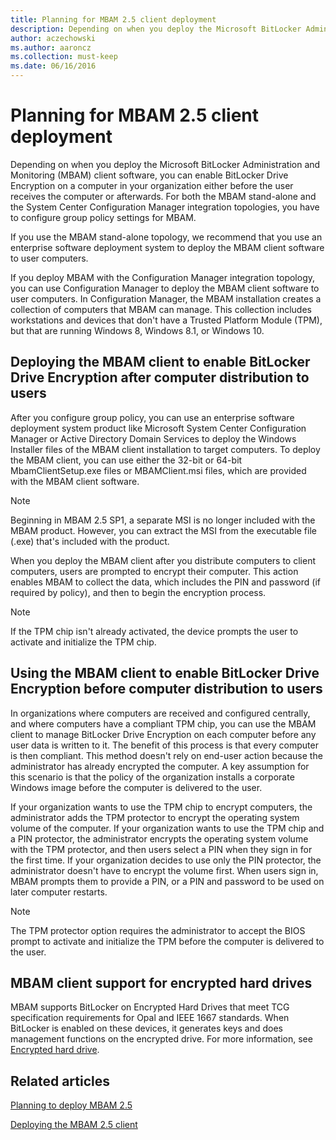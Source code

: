 ```yaml
---
title: Planning for MBAM 2.5 client deployment
description: Depending on when you deploy the Microsoft BitLocker Administration and Monitoring (MBAM) client software, you can enable BitLocker Drive Encryption on a computer in your organization either before the user receives the computer or afterwards.
author: aczechowski
ms.author: aaroncz
ms.collection: must-keep
ms.date: 06/16/2016
---
```


# Planning for MBAM 2.5 client deployment

Depending on when you deploy the Microsoft BitLocker Administration and Monitoring (MBAM) client software, you can enable BitLocker Drive Encryption on a computer in your organization either before the user receives the computer or afterwards. For both the MBAM stand-alone and the System Center Configuration Manager integration topologies, you have to configure group policy settings for MBAM.

If you use the MBAM stand-alone topology, we recommend that you use an enterprise software deployment system to deploy the MBAM client software to user computers.

If you deploy MBAM with the Configuration Manager integration topology, you can use Configuration Manager to deploy the MBAM client software to user computers. In Configuration Manager, the MBAM installation creates a collection of computers that MBAM can manage. This collection includes workstations and devices that don't have a Trusted Platform Module (TPM), but that are running Windows 8, Windows 8.1, or Windows 10.

## Deploying the MBAM client to enable BitLocker Drive Encryption after computer distribution to users

After you configure group policy, you can use an enterprise software deployment system product like Microsoft System Center Configuration Manager or Active Directory Domain Services to deploy the Windows Installer files of the MBAM client installation to target computers. To deploy the MBAM client, you can use either the 32-bit or 64-bit MbamClientSetup.exe files or MBAMClient.msi files, which are provided with the MBAM client software.

> [!NOTE]
> Beginning in MBAM 2.5 SP1, a separate MSI is no longer included with the MBAM product. However, you can extract the MSI from the executable file (.exe) that's included with the product.

When you deploy the MBAM client after you distribute computers to client computers, users are prompted to encrypt their computer. This action enables MBAM to collect the data, which includes the PIN and password (if required by policy), and then to begin the encryption process.

> [!NOTE]
> If the TPM chip isn't already activated, the device prompts the user to activate and initialize the TPM chip.

## Using the MBAM client to enable BitLocker Drive Encryption before computer distribution to users

In organizations where computers are received and configured centrally, and where computers have a compliant TPM chip, you can use the MBAM client to manage BitLocker Drive Encryption on each computer before any user data is written to it. The benefit of this process is that every computer is then compliant. This method doesn't rely on end-user action because the administrator has already encrypted the computer. A key assumption for this scenario is that the policy of the organization installs a corporate Windows image before the computer is delivered to the user.

If your organization wants to use the TPM chip to encrypt computers, the administrator adds the TPM protector to encrypt the operating system volume of the computer. If your organization wants to use the TPM chip and a PIN protector, the administrator encrypts the operating system volume with the TPM protector, and then users select a PIN when they sign in for the first time. If your organization decides to use only the PIN protector, the administrator doesn't have to encrypt the volume first. When users sign in, MBAM prompts them to provide a PIN, or a PIN and password to be used on later computer restarts.

> [!NOTE]
> The TPM protector option requires the administrator to accept the BIOS prompt to activate and initialize the TPM before the computer is delivered to the user.

## MBAM client support for encrypted hard drives

MBAM supports BitLocker on Encrypted Hard Drives that meet TCG specification requirements for Opal and IEEE 1667 standards. When BitLocker is enabled on these devices, it generates keys and does management functions on the encrypted drive. For more information, see [Encrypted hard drive](/previous-versions/windows/it-pro/windows-server-2012-R2-and-2012/hh831627(v=ws.11)).

## Related articles

[Planning to deploy MBAM 2.5](planning-to-deploy-mbam-25.md)

[Deploying the MBAM 2.5 client](deploying-the-mbam-25-client.md)
